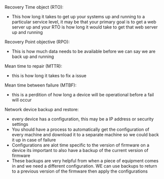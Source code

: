 

Recovery Time object (RTO):
- This how long it takes to get up your systems up and running to a particular service level, it may be that your primary goal is to get a web server up and your RTO is how long it would take to get that web server up and running

Recovery Point objective (RPO):
- This is how much data needs to be available before we can say we are back up and running



Mean time to repair (MTTR):
- this is how long it takes to fix a issue



Mean time between failure (MTBF):
- this is a perdition of how long a device will be operational before a fail will occur






Network device backup and restore:
- every device has a configuration, this may be a IP address or security settings 
- You should have a process to automatically get the configuration of every machine and download it to a separate machine so we could back it up in case of failure
- Configurations are alot time specific to the version of firmware on a device its important to also have a backup of the current version of firmware 
- These backups are very helpful from when a piece of equipment comes in and we need a different configuration. WE can use backups to return to a previous version of the firmware then apply the configurations